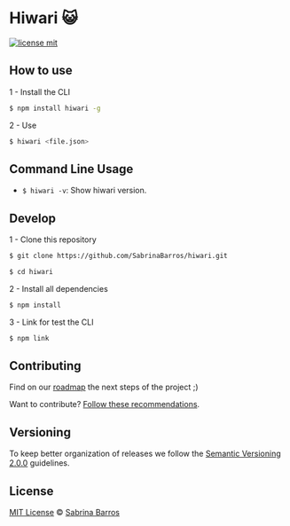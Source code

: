 # Hiwari :smiley_cat:

[![license mit](https://img.shields.io/badge/licence-MIT-brightgreen.svg)](https://github.com/SabrinaBarros/hiwari/blob/master/LICENSE.md)

## How to use

1 - Install the CLI

```sh
$ npm install hiwari -g
```

2 - Use

```sh
$ hiwari <file.json>
```

## Command Line Usage

- `$ hiwari -v`: Show hiwari version.

## Develop

1 - Clone this repository

```sh
$ git clone https://github.com/SabrinaBarros/hiwari.git
```

```sh
$ cd hiwari
```

2 - Install all dependencies

```sh
$ npm install
```

3 - Link for test the CLI

```sh
$ npm link
```

## Contributing

Find on our [roadmap](https://github.com/SabrinaBarros/hiwari/issues/1) the next steps of the project ;)

Want to contribute? [Follow these recommendations](https://github.com/SabrinaBarros/hiwari/blob/master/CONTRIBUTING.md).

## Versioning

To keep better organization of releases we follow the [Semantic Versioning 2.0.0](http://semver.org/) guidelines.

## License

[MIT License](https://github.com/SabrinaBarros/hiwari/blob/master/LICENSE.md) © [Sabrina Barros](https://github.com/SabrinaBarros)